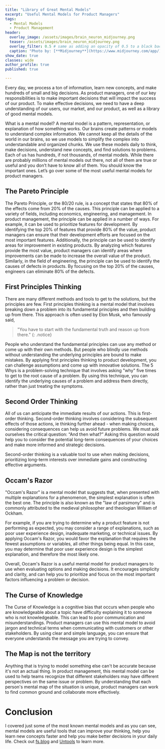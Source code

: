 ```yaml
---
title: "Library of Great Mental Models"
excerpt: "Useful Mental Models for Product Managers"
tags:
  - Mental Models
  - Product Management
header:
  overlay_image: /assets/images/brain_neuron_midjourney.png
  teaser: /assets/images/brain_neuron_midjourney.png
  overlay_filter: 0.5 # same as adding an opacity of 0.5 to a black background
  caption: "Photo by: [**Midjourney**](https://www.midjourney.com/app/)"
show_date: true
classes: wide
author_profile: true
published: true

---
```


Every day, we process a ton of information, learn new concepts, and make hundreds of small and big decisions. As product managers, one of our key responsibilities is to make important decisions that will impact the success of our product. To make effective decisions, we need to have a deep understanding of our users, our market, and our product, as well as a library of good mental models. 

What is a mental model? A mental model is a pattern, representation, or explanation of how something works. Our brains create patterns or models to understand complex information. We cannot keep all the details of the world in our brains, so we use models to simplify the complex into understandable and organized chunks. We use these models daily to think, make decisions, understand new concepts, and find solutions to problems. Each of us has hundreds, if not thousands, of mental models. While there are probably millions of mental models out there, not all of them are true or useful and you don’t have to know all of them. You should know the important ones. Let’s go over some of the most useful mental models for product managers.

## The Pareto Principle

The Pareto Principle, or the 80/20 rule, is a concept that states that 80% of the effects come from 20% of the causes. This principle can be applied to a variety of fields, including economics, engineering, and management. In product management, the principle can be applied in a number of ways. For example, it can be used to prioritize features for development. By identifying the top 20% of features that provide 80% of the value, product managers can ensure that their development efforts are focused on the most important features. Additionally, the principle can be used to identify areas for improvement in existing products. By analyzing which features provide the most value, product managers can identify areas where improvements can be made to increase the overall value of the product. Similarly, in the field of engineering, the principle can be used to identify the causes of defects in products. By focusing on the top 20% of the causes, engineers can eliminate 80% of the defects.

## First Principles Thinking

There are many different methods and tools to get to the solutions, but the principles are few. First principles thinking is a mental model that involves breaking down a problem into its fundamental principles and then building up from there. This approach is often used by Elon Musk, who famously said, 

> "You have to start with the fundamental truth and reason up from there."
{: .notice}

People who understand the fundamental principles can use any method or come up with their own methods. But people who blindly use methods without understanding the underlying principles are bound to make mistakes. By applying first principles thinking to product development, you can challenge assumptions and come up with innovative solutions. The 5 Whys is a problem-solving technique that involves asking "why" five times to get to the root cause of a problem. By using this technique, you can identify the underlying causes of a problem and address them directly, rather than just treating the symptoms.

## Second Order Thinking

All of us can anticipate the immediate results of our actions. This is first-order thinking. Second-order thinking involves considering the subsequent effects of those actions, ie thinking further ahead - when making choices, considering consequences can help us avoid future problems. We must ask ourselves the critical question: “And then what?” Asking this question would help you to consider the potential long-term consequences of your choices and make more informed and strategic decisions.

Second-order thinking is a valuable tool to use when making decisions, prioritizing long-term interests over immediate gains and constructing effective arguments.

## Occam's Razor

"Occam's Razor" is a mental model that suggests that, when presented with multiple explanations for a phenomenon, the simplest explanation is often the best one. The principle is also known as the "law of parsimony" and is commonly attributed to the medieval philosopher and theologian William of Ockham. 

For example, if you are trying to determine why a product feature is not performing as expected, you may consider a range of explanations, such as poor user experience design, inadequate marketing, or technical issues. By applying Occam's Razor, you would favor the explanation that requires the fewest assumptions or variables, all other things being equal. In this case, you may determine that poor user experience design is the simplest explanation, and therefore the most likely one.

Overall, Occam's Razor is a useful mental model for product managers to use when evaluating options and making decisions. It encourages simplicity and clarity, and can help you to prioritize and focus on the most important factors influencing a problem or decision.

## The Curse of Knowledge

The Curse of Knowledge is a cognitive bias that occurs when people who are knowledgeable about a topic have difficulty explaining it to someone who is not knowledgeable. This can lead to poor communication and misunderstandings. Product managers can use this mental model to avoid jargon and technical terms when communicating with customers or other stakeholders. By using clear and simple language, you can ensure that everyone understands the message you are trying to convey. 

## The Map is not the territory

Anything that is trying to model something else can't be accurate because it's not an actual thing. In product management, this mental model can be used to help teams recognize that different stakeholders may have different perspectives on the same issue or problem. By understanding that each person's mental map of the situation is unique, product managers can work to find common ground and collaborate more effectively. 

# Conclusion

I covered just some of the most known mental models and as you can see, mental models are useful tools that can improve your thinking, help you learn new concepts faster and help you make better decisions in your daily life. Check out [fs.blog](https://fs.blog/) and [Untools](https://untools.co/) to learn more. 